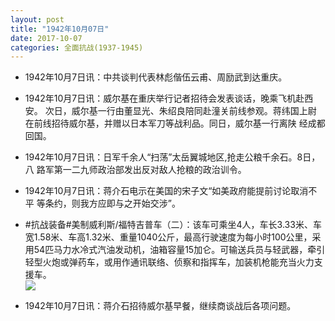 ```yaml
---
layout: post
title: "1942年10月07日"
date: 2017-10-07
categories: 全面抗战(1937-1945)
---
```


<meta name="referrer" content="no-referrer" />

- 1942年10月7日讯：中共谈判代表林彪偕伍云甫、周励武到达重庆。 

- 1942年10月7日讯：威尔基在重庆举行记者招待会发表谈话，晚乘飞机赴西安。 次日，威尔基一行由董显光、朱绍良陪同赴潼关前线参观。蒋纬国上尉 在前线招待威尔基，并赠以日本军刀等战利品。同日，威尔基一行离陕 经成都回国。 

- 1942年10月7日讯：日军千余人“扫荡”太岳翼城地区,抢走公粮千余石。8日，八 路军第一二九师政治部发出反对敌人抢粮的政治训令。 

- 1942年10月7日讯：蒋介石电示在美国的宋子文“如美政府能提前讨论取消不平 等条约，则我方应即与之开始交涉”。 

- #抗战装备#美制威利斯/福特吉普车（二）：该车可乘坐4人，车长3.33米、车宽1.58米、车高1.32米、重量1040公斤，最高行驶速度为每小时100公里，采用54匹马力水冷式汽油发动机，油箱容量15加仑。可输送兵员与轻武器，牵引轻型火炮或弹药车，或用作通讯联络、侦察和指挥车，加装机枪能充当火力支援车。 <br/><img src="https://wx4.sinaimg.cn/large/aca367d8ly1fk9gaobrm6j207h0lt77p.jpg" />

- 1942年10月7日讯：蒋介石招待威尔基早餐，继续商谈战后各项问题。 

